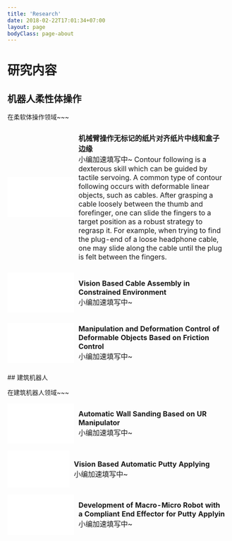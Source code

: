 ```yaml
---
title: 'Research'
date: 2018-02-22T17:01:34+07:00
layout: page
bodyClass: page-about
---
```





# 研究内容
## 机器人柔性体操作
<!--table 2-->
<!--<h3 id="soft-manipulation">机器人柔性体操作</h3>-->
<p>在柔软体操作领域~~~</p>
<html>
 <!--row 1-->
    <table style="width:100%;border:0px;border-spacing:0px;border-collapse:separate;margin-right:auto;margin-left:auto;">
          <tr onmouseout="nightsight_stop()" onmouseover="nightsight_start()">
            <td style="padding:0px;width:30%;vertical-align:middle;border-left-style:none;border-bottom-style:none;border-top-style:none;border-right-style:none" align="center">
             <!--此处插入视频链接或图片链接-->
             <!-- <img src="../images/research_imgs/auto_driving11.gif" alt="hpp" style="border-style: none; margin: 20px 0px -5px 0px" width="100%" />-->
             <!--   <img src="../images/research_imgs/auto_driving12.gif" alt="hpp" style="border-style: none" width="100%" />-->             
             <div style="position: relative; padding: 30% 45%;">
               <iframe style="position: absolute; width: 100%; height: 100%; left: 0; top: 0;"  src="//player.bilibili.com/player.html?aid=376526176&bvid=BV1Ao4y1X7mt&cid=365353139&page=1" scrolling="no" border="0" frameborder="no" framespacing="0" allowfullscreen="true"  > </iframe>
             </div> 
            </td>
            <td style="padding:10px;width:70%;vertical-align:middle;border-left-style:none;border-bottom-style:none;border-top-style:none;border-right-style:none">
                <papertitle><strong>机械臂操作无标记的纸片对齐纸片中线和盒子边缘</strong>
                </papertitle> 
              <br />
              小编加速填写中~  Contour following is a dexterous skill which can be guided by tactile servoing. A common type of contour following occurs with deformable linear objects, such as cables. After grasping a cable loosely between the thumb and forefinger, one can slide the fingers to a target position as a robust strategy to regrasp it. For example, when trying to find the plug-end of a loose headphone cable, one may slide along the cable until the plug is felt between the fingers.        
            </td>
          </tr>
    </table>
  <!--row 2-->
    <table style="width:100%;border:0px;border-spacing:0px;border-collapse:separate;margin-right:auto;margin-left:auto;">
          <tr onmouseout="nightsight_stop()" onmouseover="nightsight_start()">
            <td style="padding:0px;width:30%;vertical-align:middle;border-left-style:none;border-bottom-style:none;border-top-style:none;border-right-style:none">
              <!--此处插入视频链接或图片链接-->
              <div style="position: relative; padding: 30% 45%;">
                <iframe style="position: absolute; width: 100%; height: 100%; left: 0; top: 0;" src="//player.bilibili.com/player.html?aid=504103592&bvid=BV1ag411T7J7&cid=365309084&page=1" scrolling="no" border="0" frameborder="no" framespacing="0" allowfullscreen="true" > </iframe>  
              </div> 
            </td>
            <td style="padding:10px;width:70%;vertical-align:middle;border-left-style:none;border-bottom-style:none;border-top-style:none;border-right-style:none">
                <papertitle><strong>Vision Based Cable Assembly in Constrained Environment</strong>
                </papertitle> 
              <br />
              小编加速填写中~              
            </td>
          </tr>
    </table>
  <!--row 3-->
    <table style="width:100%;border:0px;border-spacing:0px;border-collapse:separate;margin-right:auto;margin-left:auto;">
          <tr onmouseout="nightsight_stop()" onmouseover="nightsight_start()">
            <td style="padding:0px;width:30%;vertical-align:middle;border-left-style:none;border-bottom-style:none;border-top-style:none;border-right-style:none" align="center">
              <!--此处插入视频链接或图片链接-->
            <div style="position: relative; padding: 30% 45%;">
              <iframe style="position: absolute; width: 100%; height: 100%; left: 0; top: 0;" src="//player.bilibili.com/player.html?aid=461547644&bvid=BV1pL411W7f8&cid=365350084&page=1" scrolling="no" border="0" frameborder="no" framespacing="0" allowfullscreen="true" > </iframe>
            </div>
            </td>
            <td style="padding:10px;width:70%;vertical-align:middle;border-left-style:none;border-bottom-style:none;border-top-style:none;border-right-style:none">
                <papertitle><strong>Manipulation and Deformation Control of Deformable Objects Based on Friction Control</strong>
                </papertitle> 
              <br />
              小编加速填写中~             
            </td>
          </tr>
    </table>    
</html>
<!--table 2-->
## 建筑机器人
<!--<h3 id="soft-manipulation">建筑机器人</h3>-->
<p>在建筑机器人领域~~~</p>
<!--row1-->
<html>
    <table style="width:100%;border:0px;border-spacing:0px;border-collapse:separate;margin-right:auto;margin-left:auto;">
          <tr onmouseout="nightsight_stop()" onmouseover="nightsight_start()">
            <td style="padding:0px;width:30%;vertical-align:middle;border-left-style:none;border-bottom-style:none;border-top-style:none;border-right-style:none" align="center">
             <!--此处插入视频链接或图片链接-->
             <div style="position: relative; padding: 30% 45%;">
                <iframe style="position: absolute; width: 100%; height: 100%; left: 0; top: 0;" src="//player.bilibili.com/player.html?   aid=504071890&bvid=BV1Ag411g7K7&cid=365351415&page=1" scrolling="no" border="0" frameborder="no" framespacing="0" allowfullscreen="true" > </iframe>
             </div> 
            </td>
            <td style="padding:10px;width:70%;vertical-align:middle;border-left-style:none;border-bottom-style:none;border-top-style:none;border-right-style:none">
                <papertitle><strong>Automatic Wall Sanding Based on UR Manipulator</strong>
                </papertitle> 
              <br />
              小编加速填写中~          
            </td>
          </tr>
    </table>
 <!--row2-->
    <table style="width:100%;border:0px;border-spacing:0px;border-collapse:separate;margin-right:auto;margin-left:auto;">
          <tr onmouseout="nightsight_stop()" onmouseover="nightsight_start()">
            <td style="padding:0px;width:30%;vertical-align:middle;border-left-style:none;border-bottom-style:none;border-top-style:none;border-right-style:none">
              <!--此处插入视频链接或图片链接-->
              <div style="position: relative; padding: 30% 45%;">
                <iframe style="position: absolute; width: 100%; height: 100%; left: 0; top: 0;" src="//player.bilibili.com/player.html?aid=504073715&bvid=BV1wg411g7xK&cid=365347557&page=1" scrolling="no" border="0" frameborder="no" framespacing="0" allowfullscreen="true" > </iframe>
              </div> 
            </td>
            <td style="padding:10px;width:70%;vertical-align:middle;border-left-style:none;border-bottom-style:none;border-top-style:none;border-right-style:none">
                <papertitle><strong>Vision Based Automatic Putty Applying</strong>
                </papertitle> 
              <br />
              小编加速填写中~              
            </td>
          </tr>
    </table>
 <!--row3-->
    <table style="width:100%;border:0px;border-spacing:0px;border-collapse:separate;margin-right:auto;margin-left:auto;">
          <tr onmouseout="nightsight_stop()" onmouseover="nightsight_start()">
            <td style="padding:0px;width:30%;vertical-align:middle;border-left-style:none;border-bottom-style:none;border-top-style:none;border-right-style:none" align="center">
              <!--此处插入视频链接或图片链接-->
            <div style="position: relative; padding: 30% 45%;">
              <iframe style="position: absolute; width: 100%; height: 100%; left: 0; top: 0;" src="//player.bilibili.com/player.html?aid=888969315&bvid=BV1nK4y1M7SM&cid=364457792&page=1" scrolling="no" border="0" frameborder="no" framespacing="0" allowfullscreen="true" > </iframe>
           </div> 
            </td>
            <td style="padding:10px;width:70%;vertical-align:middle;border-left-style:none;border-bottom-style:none;border-top-style:none;border-right-style:none">
                <papertitle><strong>Development of Macro-Micro Robot with a Compliant End Effector for Putty Applyin</strong>
                </papertitle> 
              <br />
              小编加速填写中~             
            </td>
          </tr>
    </table>    
</html>




